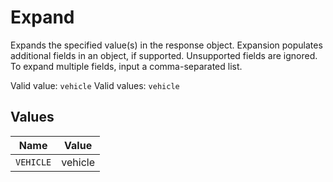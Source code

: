 # Expand

Expands the specified value(s) in the response object. Expansion populates additional fields in an object, if supported. Unsupported fields are ignored. To expand multiple fields, input a comma-separated list.

Valid value: `vehicle`  Valid values: `vehicle`


## Values

| Name      | Value     |
| --------- | --------- |
| `VEHICLE` | vehicle   |